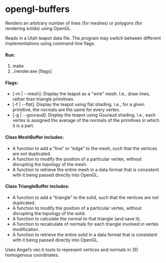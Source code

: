 # opengl-buffers
Renders an arbitrary number of lines (for meshes) or polygons (for rendering solids) using OpenGL.

Reads in a Utah teapot data file. The program may switch between different implementations using command-line flags:

#### Run:
1. make
2. ./render.exe [flags]

#### Flags:
* [-m | --mesh]: Display the teapot as a "wire" mesh. I.e., draw lines, rather than triangle primitives.
* [-f | --flat]: Display the teapot using flat shading. I.e., for a given primitive, the normals are the same for every vertex.
* [-g | --gouraud]: Display the teapot using Gouraud shading. I.e., each vertex is assigned the average of the normals of the primitives in which it is a part.

#### Class MeshBuffer includes:
* A function to add a “line” or “edge” to the mesh, such that the vertices are not duplicated.
* A function to modify the position of a particular vertex, without disrupting the topology of the mesh.
* A function to retrieve the entire mesh in a data format that is consistent with it being passed directly into OpenGL.

#### Class TriangleBuffer includes:
* A function to add a “triangle” to the solid, such that the vertices are not duplicated.
* A function to modify the position of a particular vertex, without disrupting the topology of the solid.
* A function to calculate the normal to that triangle (and save it).
* A function to recalculate of normals for each triangle involved in vertex modification.
* A function to retrieve the entire solid in a data format that is consistent with it being passed directly into OpenGL.

Uses Angel’s vec.h tools to represent vertices and normals in 3D homogenous coordinates.
